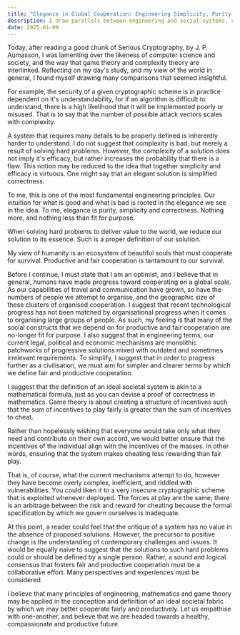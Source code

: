 ```yaml
---
title: "Elegance in Global Cooperation: Engineering Simplicity, Purity and Correctness"
description: I draw parallels between engineering and social systems, suggesting that some fundamnetal engineering principles and concepts of game theory may be applied to improve the fairness and productivity of human cooperation at scale.
date: 2025-01-09
---
```

Today, after reading a good chunk of Serious Cryptography, by J. P. Aumasson, I was lamenting over the likeness of computer science and society, and the way that game theory and complexity theory are interlinked. Reflecting on my day's study, and my view of the world in general, I found myself drawing many comparisons that seemed insightful.

For example, the security of a given cryptographic scheme is in practice dependent on it's understandability, for if an algorithm is difficult to understand, there is a high likelihood that it will be implemented poorly or misused. That is to say that the number of possible attack vectors scales with complexity.

A system that requires many details to be properly defined is inherently harder to understand. I do not suggest that complexity is bad, but merely a result of solving hard problems. However, the complexity of a solution does not imply it's efficacy, but rather increases the probability that there is a flaw. This notion may be reduced to the idea that together simplicity and efficacy is virtuous. One might say that an elegant solution is simplified correctness.

To me, this is one of the most fundamental engineering principles. Our intuition for what is good and what is bad is rooted in the elegance we see in the idea. To me, elegance is purity, simplicity and correctness. Nothing more, and nothing less than fit for purpose.

When solving hard problems to deliver value to the world, we reduce our solution to its essence. Such is a proper definition of our solution.

My view of humanity is an ecosystem of beautiful souls that must cooperate for survival. Productive and fair cooperation is tantamount to our survival.

Before I continue, I must state that I am an optimist, and I believe that in general, humans have made progress toward cooperating on a global scale. As our capabilities of travel and communication have grown, so have the numbers of people we attempt to organise, and the geographic size of these clusters of organised cooperation. I suggest that recent technological progress has not been matched by organisational progress when it comes to organising large groups of people. As such, my feeling is that many of the social constructs that we depend on for productive and fair cooperation are no-longer fit for purpose. I also suggest that in engineering terms, our current legal, political and economic mechanisms are monolithic patchworks of progressive solutions mixed with outdated and sometimes irrelevant requirements. To simplify, I suggest that in order to progress further as a civilisation, we must aim for simpler and clearer terms by which we define fair and productive cooperation.

I suggest that the definition of an ideal societal system is akin to a mathematical formula, just as you can devise a proof of correctness in mathematics. Game theory is about creating a structure of incentives such that the sum of incentives to play fairly is greater than the sum of incentives to cheat.

Rather than hopelessly wishing that everyone would take only what they need and contribute on their own accord, we would better ensure that the incentives of the individual align with the incentives of the masses. In other words, ensuring that the system makes cheating less rewarding than fair play.

That is, of course, what the current mechanisms attempt to do, however they have become overly complex, inefficient, and riddled with vulnerabilities. You could liken it to a very insecure cryptographic scheme that is exploited whenever deployed. The forces at play are the same; there is an arbitrage between the risk and reward for cheating because the formal specification by which we govern ourselves is inadequate.

At this point, a reader could feel that the critique of a system has no value in the absence of proposed solutions. However, the precursor to positive change is the understanding of contemporary challenges and issues. It would be equally naive to suggest that the solutions to such hard problems could or should be defined by a single person. Rather, a sound and logical consensus that fosters fair and productive cooperation must be a collaborative effort. Many perspectives and experiences must be considered.

I believe that many principles of engineering, mathematics and game theory may be applied in the conception and definition of an ideal societal fabric by which we may better cooperate fairly and productively. Let us empathise with one-another, and believe that we are headed towards a healthy, compassionate and productive future.
